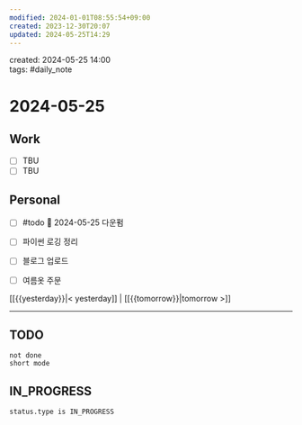 ```yaml
---
modified: 2024-01-01T08:55:54+09:00
created: 2023-12-30T20:07
updated: 2024-05-25T14:29
---
```

created: 2024-05-25 14:00  
tags: #daily_note  
  
# 2024-05-25  

## Work

- [ ] TBU
- [ ] TBU  

## Personal

- [ ] #todo 📅 2024-05-25 다운펌
- [ ] 파이썬 로깅 정리
- [ ] 블로그 업로드
- [ ] 여름옷 주문
  
  
[[{{yesterday}}|< yesterday]] | [[{{tomorrow}}|tomorrow >]]  
  
---  


## TODO
```tasks  
not done  
short mode  
```

## IN_PROGRESS
```tasks  
status.type is IN_PROGRESS
```

